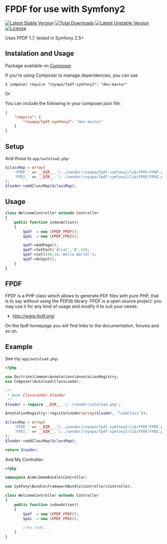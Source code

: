 FPDF for use with Symfony2
==========================

[![Latest Stable Version](https://poser.pugx.org/royopa/fpdf-symfony2/v/stable.svg)](https://packagist.org/packages/royopa/fpdf-symfony2) [![Total Downloads](https://poser.pugx.org/royopa/fpdf-symfony2/downloads.svg)](https://packagist.org/packages/royopa/fpdf-symfony2) [![Latest Unstable Version](https://poser.pugx.org/royopa/fpdf-symfony2/v/unstable.svg)](https://packagist.org/packages/royopa/fpdf-symfony2) [![License](https://poser.pugx.org/royopa/fpdf-symfony2/license.svg)](https://packagist.org/packages/royopa/fpdf-symfony2)

Uses FPDF 1.7, tested in Symfony 2.5+

## Instalation and Usage 

Package available on [Composer](https://packagist.org/packages/royopa/fpdf-symfony2).

If you're using Composer to manage dependencies, you can use

    $ composer require "royopa/fpdf-symfony2": "dev-master"

Or

You can include the following in your composer.json file:

```json
{
    "require": {
        "royopa/fpdf-symfony2": "dev-master"
    }
}
```

Setup
-----

And those to `app/autoload.php`:

```php
$classMap = array(
    'FPDF_' => __DIR__.'/../vendor/royopa/fpdf-symfony2/lib/FPDF/FPDF.php',
    'FPDI_' => __DIR__.'/../vendor/royopa/fpdf-symfony2/lib/FPDF/FPDI.php'
);
$loader->addClassMap($classMap);    
```

Usage
-----
```php
class WelcomeController extends Controller
{
    public function indexAction()
    {
        $pdf  = new \FPDF_FPDF();
        $pdi  = new \FPDF_FPDI();

        $pdf->AddPage();
        $pdf->SetFont('Arial','B',16);
        $pdf->Cell(40,10,'Hello World!');
        $pdf->Output();
    }
}

```

FPDF
-----
FPDF is a PHP class which allows to generate PDF files with pure PHP, that is to say without using the PDFlib library. FPDF is a open source project: you may use it for any kind of usage and modify it to suit your needs.

- http://www.fpdf.org/

On the fpdf homepage you will find links to the documentation, forums and so on.



Example
-------

See my `app/autoload.php`:

```php
<?php

use Doctrine\Common\Annotations\AnnotationRegistry;
use Composer\Autoload\ClassLoader;

/**
 * @var ClassLoader $loader
 */
$loader = require __DIR__.'/../vendor/autoload.php';

AnnotationRegistry::registerLoader(array($loader, 'loadClass'));

$classMap = array(
    'FPDF_' => __DIR__.'/../vendor/royopa/fpdf-symfony2/lib/FPDF/FPDF.php',
    'FPDI_' => __DIR__.'/../vendor/royopa/fpdf-symfony2/lib/FPDF/FPDI.php'
);
$loader->addClassMap($classMap);

return $loader;

```

And My Controller:

```php
<?php

namespace Acme\DemoBundle\Controller;

use Symfony\Bundle\FrameworkBundle\Controller\Controller;

class WelcomeController extends Controller
{
    public function indexAction()
    {
        $pdf  = new \FPDF_FPDF();
        $pdi  = new \FPDF_FPDI();

        //my code...
    }
}

```
